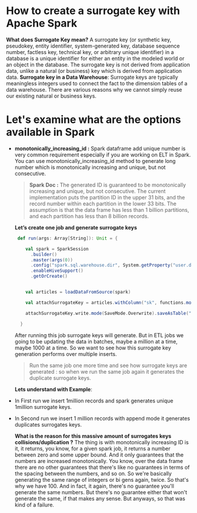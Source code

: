 # How to create a surrogate key with Apache Spark

 **What does  Surrogate Key  mean?**
 A surrogate key (or synthetic key, pseudokey, entity identifier, system-generated key, database sequence number, factless key, technical key, or arbitrary unique identifier) in a database is a unique identifier for either an entity in the modeled world or an object in the database. The surrogate key is not derived from application data, unlike a natural (or business) key which is derived from application data.
 **Surrogate key in a Data Warehouse**: Surrogate keys are typically meaningless integers used to connect the fact to the dimension tables of a data warehouse. There are various reasons why we cannot simply reuse our existing natural or business keys.

# Let's examine what are the options available in Spark

 - **monotonically_increasing_id :** Spark dataframe add unique number is very common requirement especially if you are working on ELT in Spark. You can use monotonically_increasing_id method to generate long number which is monotonically increasing and unique, but not consecutive.
 
 

	>  **Spark Doc :** The generated ID is guaranteed to be monotonically increasing and unique, but not consecutive. The current implementation puts the partition ID in the upper 31 bits, and the record number within each partition in the lower 33 bits. The assumption is that the data frame has less than 1 billion partitions, and each partition has less than 8 billion records.
	
	
	
	**Let’s create one job and generate surrogate keys**
	
	```scala
	 def run(args: Array[String]): Unit = {

	    val spark = SparkSession
	      .builder()
	      .master(args(0))
	      .config("spark.sql.warehouse.dir", System.getProperty("user.dir") + "/spark-warehouse")
	      .enableHiveSupport()
	      .getOrCreate()


	    val articles = loadDataFromSource(spark)

	    val attachSurrogateKey = articles.withColumn("sk", functions.monotonically_increasing_id())

	    attachSurrogateKey.write.mode(SaveMode.Overwrite).saveAsTable("articles_tbl")

	  }

	```
	After running this job surrogate keys will generate. But in ETL jobs we going to be updating the data in batches, maybe a million at a time, maybe 1000 at a time. So we want to see how this surrogate key generation performs over multiple inserts.

	> Run the same job one more time and see how surrogate keys are generated : so when we run the same job again it generates the duplicate surrogate keys.

	**Lets understand with Example**: 
	

 - In First run we insert 1million records and spark generates unique 1million surrogate keys.
 - In Second run we insert 1 million records with append mode it generates duplicates surrogates keys.
 
	**What is the reason for this massive amount of surrogates keys collisions/duplication ?**
	The thing is with monotonically increasing ID is it, it returns, you know, for a given spark job, it returns a number between zero and some upper bound. And it only guarantees that the numbers are increased monotonically. You know, over the data frame there are no other guarantees that there's like no guarantees in terms of the spacing between the numbers, and so on. So we're basically generating the same range of integers or bi gens again, twice. So that's why we have 100. And in fact, it again, there's no guarantee you'll generate the same numbers. But there's no guarantee either that won't generate the same, if that makes any sense. But anyways, so that was kind of a failure.
 
 
 
<!--stackedit_data:
eyJoaXN0b3J5IjpbLTE3MjgwNzY5NjksMjY3MTM2MzksMTkzNz
A1NTg5NiwzNTEyMzY0NDQsLTEyNzkwMzAwNjksMzYzMDQ5Mjk1
LC0yMTIyNDU4MTAyLC05MDk3NzQzMTAsMTE0NzY1NDgzLC01NT
g5MDgwNzcsLTEwNDg0NzU5NDUsLTIwODg3NDY2MTIsLTQ1Mjgw
MjA0NCwxMzcwNzAzMjQ1LDI1NjYyMDg0NCwxMDk2MTUyNjksLT
M5NzczNzkzNSwyMDE2OTExMTcwLDE2MTAxODc3NTUsLTYxODU3
NjczNV19
-->